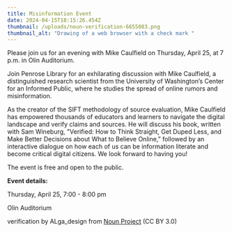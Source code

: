 ```yaml
---
title: Misinformation Event
date: 2024-04-15T18:15:26.454Z
thumbnail: /uploads/noun-verification-6655083.png
thumbnail_alt: "Drawing of a web browser with a check mark "
---
```

Please join us for an evening with Mike Caulfield on Thursday, April 25, at 7 p.m. in Olin Auditorium.

Join Penrose Library for an exhilarating discussion with Mike Caulfield, a distinguished research scientist from the University of Washington’s Center for an Informed Public, where he studies the spread of online rumors and misinformation.

As the creator of the SIFT methodology of source evaluation, Mike Caulfield has empowered thousands of educators and learners to navigate the digital landscape and verify claims and sources. He will discuss his book, written with Sam Wineburg, "Verified: How to Think Straight, Get Duped Less, and Make Better Decisions about What to Believe Online,” followed by an interactive dialogue on how each of us can be information literate and become critical digital citizens. We look forward to having you!

The event is free and open to the public.

**Event details:**

Thursday, April 25, 7:00 - 8:00 pm

Olin Auditorium



verification by ALga_design from <a href="https://thenounproject.com/browse/icons/term/verification/" target="_blank" title="verification Icons">Noun Project</a> (CC BY 3.0)